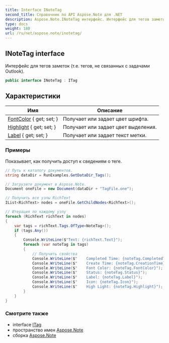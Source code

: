 ```yaml
---
title: Interface INoteTag
second_title: Справочник по API Aspose.Note для .NET
description: Aspose.Note.INoteTag интерфейс. Интерфейс для тегов заметок т.е. тегов не связанных с задачами Outlook.
type: docs
weight: 180
url: /ru/net/aspose.note/inotetag/
---
```

## INoteTag interface

Интерфейс для тегов заметок (т.е. тегов, не связанных с задачами Outlook).

```csharp
public interface INoteTag : ITag
```

## Характеристики

| Имя | Описание |
| --- | --- |
| [FontColor](../../aspose.note/inotetag/fontcolor/) { get; set; } | Получает или задает цвет шрифта. |
| [Highlight](../../aspose.note/inotetag/highlight/) { get; set; } | Получает или задает цвет выделения. |
| [Label](../../aspose.note/inotetag/label/) { get; set; } | Получает или задает текст метки. |

### Примеры

Показывает, как получить доступ к сведениям о теге.

```csharp
// Путь к каталогу документов.
string dataDir = RunExamples.GetDataDir_Tags();

// Загрузите документ в Aspose.Note.
Document oneFile = new Document(dataDir + "TagFile.one");

// Получить все узлы RichText
IList<RichText> nodes = oneFile.GetChildNodes<RichText>();

// Итерация по каждому узлу
foreach (RichText richText in nodes)
{
    var tags = richText.Tags.OfType<NoteTag>();
    if (tags.Any())
    {
        Console.WriteLine($"Text: {richText.Text}");
        foreach (var noteTag in tags)
        {
            // Получить свойства
            Console.WriteLine($"    Completed Time: {noteTag.CompletedTime}");
            Console.WriteLine($"    Create Time: {noteTag.CreationTime}");
            Console.WriteLine($"    Font Color: {noteTag.FontColor}");
            Console.WriteLine($"    Status: {noteTag.Status}");
            Console.WriteLine($"    Label: {noteTag.Label}");
            Console.WriteLine($"    Icon: {noteTag.Icon}");
            Console.WriteLine($"    High Light: {noteTag.Highlight}");
        }
    }
}
```

### Смотрите также

* interface [ITag](../itag/)
* пространство имен [Aspose.Note](../../aspose.note/)
* сборка [Aspose.Note](../../)


